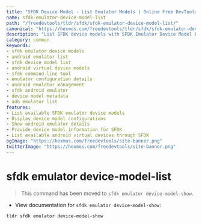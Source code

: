 ```yaml
---
title: "SFDK Device Model - List Emulator Models | Online Free DevTools by Hexmos"
name: sfdk-emulator-device-model-list
path: "/freedevtools/tldr/sfdk/sfdk-emulator-device-model-list/"
canonical: "https://hexmos.com/freedevtools/tldr/sfdk/sfdk-emulator-device-model-list/"
description: "List SFDK device models with SFDK Emulator Device Model List command. See available Android emulator configurations and device details instantly. Free online tool, no registration required."
category: common
keywords:
- sfdk emulator device models
- android emulator list
- sfdk device model list
- android virtual device models
- sfdk command-line tool
- emulator configuration details
- android emulator management
- sfdk android emulator
- device model metadata
- adb emulator list
features:
- List available SFDK emulator device models
- Display device model configurations
- Show android emulator details
- Provide device model information for SFDK
- List available android virtual devices through SFDK
ogImage: "https://hexmos.com/freedevtools/site-banner.png"
twitterImage: "https://hexmos.com/freedevtools/site-banner.png"
---
```


# sfdk emulator device-model-list

> This command has been moved to `sfdk emulator device-model-show`.

- View documentation for `sfdk emulator device-model-show`:

`tldr sfdk emulator device-model-show`
